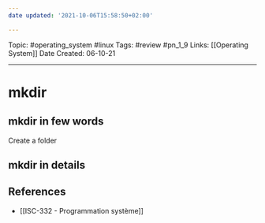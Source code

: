 ```yaml
---
date updated: '2021-10-06T15:58:50+02:00'

---
```


Topic: #operating_system #linux
Tags: #review #pn_1_9
Links: [[Operating System]]
Date Created: 06-10-21

---

# mkdir

## mkdir in few words

Create a folder

## mkdir in details

## References

- [[ISC-332 - Programmation système]]

